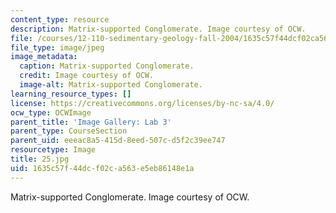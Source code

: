 ```yaml
---
content_type: resource
description: Matrix-supported Conglomerate. Image courtesy of OCW.
file: /courses/12-110-sedimentary-geology-fall-2004/1635c57f44dcf02ca563e5eb86148e1a_25.jpg
file_type: image/jpeg
image_metadata:
  caption: Matrix-supported Conglomerate.
  credit: Image courtesy of OCW.
  image-alt: Matrix-supported Conglomerate.
learning_resource_types: []
license: https://creativecommons.org/licenses/by-nc-sa/4.0/
ocw_type: OCWImage
parent_title: 'Image Gallery: Lab 3'
parent_type: CourseSection
parent_uid: eeeac8a5-415d-8eed-507c-d5f2c39ee747
resourcetype: Image
title: 25.jpg
uid: 1635c57f-44dc-f02c-a563-e5eb86148e1a
---
```

Matrix-supported Conglomerate. Image courtesy of OCW.